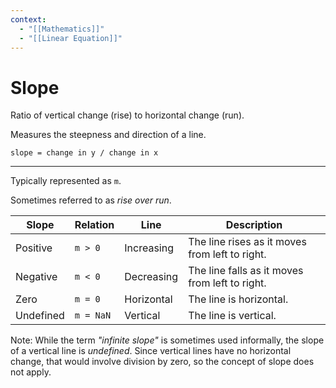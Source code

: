 ```yaml
---
context:
  - "[[Mathematics]]"
  - "[[Linear Equation]]"
---
```


# Slope

Ratio of vertical change (rise) to horizontal change (run).

Measures the steepness and direction of a line.

`slope = change in y / change in x`

---

Typically represented as `m`.

Sometimes referred to as _rise over run_.

| Slope     | Relation  | Line       | Description                                    |
| --------- | --------- | ---------- | ---------------------------------------------- |
| Positive  | `m > 0`   | Increasing | The line rises as it moves from left to right. |
| Negative  | `m < 0`   | Decreasing | The line falls as it moves from left to right. |
| Zero      | `m = 0`   | Horizontal | The line is horizontal.                        |
| Undefined | `m = NaN` | Vertical   | The line is vertical.                          |

Note: While the term _"infinite slope"_ is sometimes used informally, the slope of a vertical line is _undefined_. Since vertical lines have no horizontal change, that would involve division by zero, so the concept of slope does not apply.
